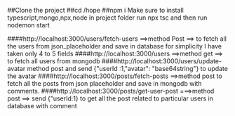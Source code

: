 ##Clone the project 
##cd /hope
##npm i 
Make sure to install typescript,mongo,npx,node
in project folder run npx tsc
and then run nodemon start



####http://localhost:3000/users/fetch-users ==>method Post ==> to fetch all the users from json_placeholder and save in database
for simplicity I have taken only 4 to 5 fields
####http://localhost:3000/users  ==>method get ==> to fetch all users from mongodb
####http://localhost:3000/users/update-avatar method post and send {"userId :1,"avatar": "base64string"} to update the avatar
####http://localhost:3000/posts/fetch-posts ==>method post to fetch all the posts from json placeholder and save in mongodb with comments.
####http://localhost:3000/posts/get-user-post ===>method post  ==> send {"userId:1} to get all the post related to particular users in database with comment

